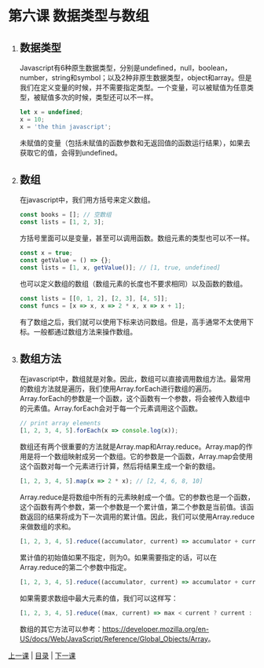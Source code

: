 # 第六课 数据类型与数组
1. ## 数据类型
    Javascript有6种原生数据类型，分别是undefined，null，boolean，number，string和symbol；以及2种非原生数据类型，object和array。但是我们在定义变量的时候，并不需要指定类型。一个变量，可以被赋值为任意类型，被赋值多次的时候，类型还可以不一样。
    ```javascript
    let x = undefined;
    x = 10;
    x = 'the thin javascript';
    ```
    未赋值的变量（包括未赋值的函数参数和无返回值的函数运行结果），如果去获取它的值，会得到undefined。

1. ## 数组
    在javascript中，我们用方括号来定义数组。
    ```javascript
    const books = []; // 空数组
    const lists = [1, 2, 3];
    ```
    方括号里面可以是变量，甚至可以调用函数。数组元素的类型也可以不一样。
    ```javascript
    const x = true;
    const getValue = () => {};
    const lists = [1, x, getValue()]; // [1, true, undefined]
    ```
    也可以定义数组的数组（数组元素的长度也不要求相同）以及函数的数组。
    ```javascript
    const lists = [[0, 1, 2], [2, 3], [4, 5]];
    const funcs = [x => x, x => 2 * x, x => x + 1];
    ```
    有了数组之后，我们就可以使用下标来访问数组。但是，高手通常不太使用下标。一般都通过数组方法来操作数组。

1. ## 数组方法
    在javascript中，数组就是对象。因此，数组可以直接调用数组方法。最常用的数组方法就是遍历，我们使用Array.forEach进行数组的遍历。Array.forEach的参数是一个函数，这个函数有一个参数，将会被传入数组中的元素值。Array.forEach会对于每一个元素调用这个函数。
    ```javascript
    // print array elements
    [1, 2, 3, 4, 5].forEach(x => console.log(x));
    ```
    数组还有两个很重要的方法就是Array.map和Array.reduce。Array.map的作用是将一个数组映射成另一个数组。它的参数是一个函数，Array.map会使用这个函数对每一个元素进行计算，然后将结果生成一个新的数组。
    ```javascript
    [1, 2, 3, 4, 5].map(x => 2 * x); // [2, 4, 6, 8, 10]
    ```
    Array.reduce是将数组中所有的元素映射成一个值。它的参数也是一个函数，这个函数有两个参数，第一个参数是一个累计值，第二个参数是当前值。该函数返回的结果将成为下一次调用的累计值。因此，我们可以使用Array.reduce来做数组的求和。
    ```javascript
    [1, 2, 3, 4, 5].reduce((accumulator, current) => accumulator + current); // 15
    ```
    累计值的初始值如果不指定，则为0。如果需要指定的话，可以在Array.reduce的第二个参数中指定。
    ```javascript
    [1, 2, 3, 4, 5].reduce((accumulator, current) => accumulator + current, 10); // 25
    ```
    如果需要求数组中最大元素的值，我们可以这样写：
    ```javascript
    [1, 2, 3, 4, 5].reduce((max, current) => max < current ? current : max); // 5
    ```
    数组的其它方法可以参考：<https://developer.mozilla.org/en-US/docs/Web/JavaScript/Reference/Global_Objects/Array>。

[上一课](lesson5.md) &#124; [目录](README.md) &#124; [下一课](lesson7.md)
